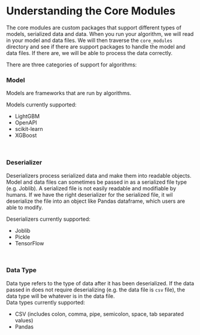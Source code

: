 # Understanding the Core Modules
The core modules are custom packages that support different types of models, serialized data and data. When you run your algorithm, we will read in your model and data files. We will then traverse the `core_modules` directory and see if there are support packages to handle the model and data files. If there are, we will be able to process the data correctly.  

There are three categories of support for algorithms: 
<br>

### Model
Models are frameworks that are run by algorithms. 
<br>

Models currently supported:

- LightGBM
- OpenAPI
- scikit-learn
- XGBoost
<br>

### Deserializer
Deserializers process serialized data and make them into readable objects. Model and data files can sometimes be passed in as a serialized file type (e.g. Joblib). A serialized file is not easily readable and modifiable by humans. If we have the right deserializer for the serialized file, it wil deserialize the file into an object like Pandas dataframe, which users are able to modify. 
<br>

Deserializers currently supported:

- Joblib
- Pickle
- TensorFlow
<br>

### Data Type
Data type refers to the type of data after it has been deserialized. If the data passed in does not require deserializing (e.g. the data file is `csv` file), the data type will be whatever is in the data file.<br>
Data types currently supported:

- CSV (includes colon, comma, pipe, semicolon, space, tab separated values)
- Pandas
<br>